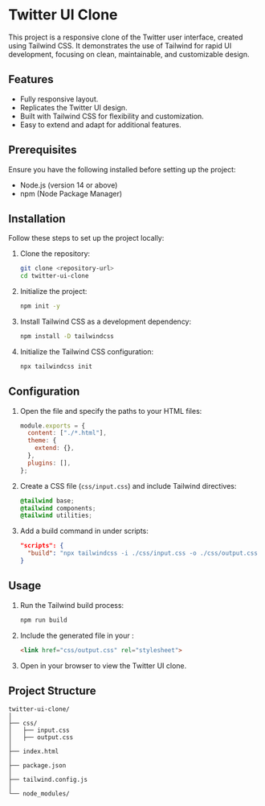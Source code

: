 # Twitter UI Clone

This project is a responsive clone of the Twitter user interface, created using Tailwind CSS. It demonstrates the use of Tailwind for rapid UI development, focusing on clean, maintainable, and customizable design.

## Features

- Fully responsive layout.
- Replicates the Twitter UI design.
- Built with Tailwind CSS for flexibility and customization.
- Easy to extend and adapt for additional features.

## Prerequisites

Ensure you have the following installed before setting up the project:

- Node.js (version 14 or above)
- npm (Node Package Manager)

## Installation

Follow these steps to set up the project locally:

1. Clone the repository:

    ```bash
    git clone <repository-url>
    cd twitter-ui-clone
    ```

2. Initialize the project:

    ```bash
    npm init -y
    ```

3. Install Tailwind CSS as a development dependency:

    ```bash
    npm install -D tailwindcss
    ```

4. Initialize the Tailwind CSS configuration:

    ```bash
    npx tailwindcss init
    ```

## Configuration

1. Open the  file and specify the paths to your HTML files:

    ```javascript
    module.exports = {
      content: ["./*.html"],
      theme: {
        extend: {},
      },
      plugins: [],
    };
    ```

2. Create a CSS file (`css/input.css`) and include Tailwind directives:

    ```css
    @tailwind base;
    @tailwind components;
    @tailwind utilities;
    ```

3. Add a build command in  under scripts:

    ```json
    "scripts": {
      "build": "npx tailwindcss -i ./css/input.css -o ./css/output.css --watch"
    }
    ```

## Usage

1. Run the Tailwind build process:

    ```bash
    npm run build
    ```

2. Include the generated  file in your :

    ```html
    <link href="css/output.css" rel="stylesheet">
    ```

3. Open  in your browser to view the Twitter UI clone.

## Project Structure

```plaintext
twitter-ui-clone/
│
├── css/
│   ├── input.css
│   ├── output.css
│
├── index.html
│
├── package.json
│
├── tailwind.config.js
│
└── node_modules/